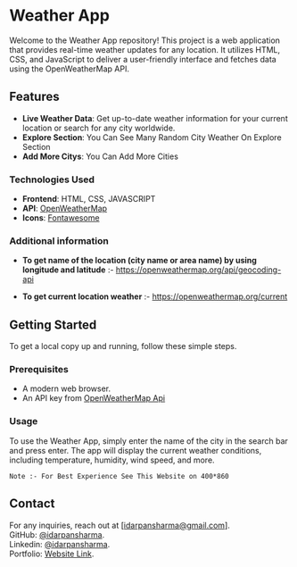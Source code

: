 # Weather App

Welcome to the Weather App repository! This project is a web application that provides real-time weather updates for any location. It utilizes HTML, CSS, and JavaScript to deliver a user-friendly interface and fetches data using the OpenWeatherMap API.

## Features

- **Live Weather Data**: Get up-to-date weather information for your current location or search for any city worldwide.
- **Explore Section**: You Can See Many Random City Weather On Explore Section
- **Add More Citys**: You Can Add More Cities

### Technologies Used 

- **Frontend**: HTML, CSS, JAVASCRIPT
- **API**: [OpenWeatherMap](https://openweathermap.org/)
- **Icons**: [Fontawesome](https://fontawesome.com/)

### Additional information 

- **To get name of the location (city name or area name) by using longitude and latitude** :- 
https://openweathermap.org/api/geocoding-api

- **To get current location weather** :- https://openweathermap.org/current

## Getting Started

To get a local copy up and running, follow these simple steps.

### Prerequisites
- A modern web browser.
- An API key from [OpenWeatherMap Api](https://home.openweathermap.org/api_keys)

### Usage

To use the Weather App, simply enter the name of the city in the search bar and press enter. The app will display the current weather conditions, including temperature, humidity, wind speed, and more.

`
Note :- For Best Experience See This Website on 400*860 
`
## Contact
For any inquiries, reach out at [idarpansharma@gmail.com].<br>
GitHub: [@idarpansharma](https://github.com/idarpansharma).<br>
Linkedin: [@idarpansharma](https://www.linkedin.com/in/darpan-sharma-60867222b?utm_source=share&utm_campaign=share_via&utm_content=profile&utm_medium=android_app).<br>
Portfolio: [Website Link](https://darpansharma.netlify.app/).<br>
